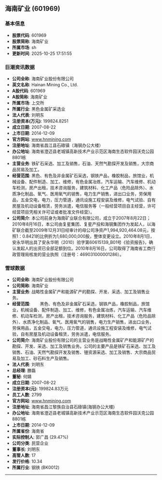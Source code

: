## 海南矿业 (601969)

### 基本信息

- **股票代码**: 601969
- **股票简称**: 海南矿业
- **所属市场**: sh
- **更新时间**: 2025-10-25 17:51:55

### 巨潮资讯数据

- **公司全称**: 海南矿业股份有限公司
- **英文名称**: Hainan Mining Co., Ltd.
- **A股代码**: 601969
- **A股简称**: 海南矿业
- **所属市场**: 上交所
- **所属行业**: 黑色金属矿采选业
- **法人代表**: 刘明东
- **注册资本(万元)**: 199824.8251
- **成立日期**: 2007-08-22
- **上市日期**: 2014-12-09
- **官方网站**: www.hnmining.com
- **注册地址**: 海南省昌江县石碌镇（海钢办公大楼）
- **办公地址**: 海南省澄迈县老城镇高新技术产业示范区海南生态软件园沃克公园8801栋
- **主营业务**: 铁矿石采选、加工及销售，石油、天然气勘探开发及销售，大宗商品贸易及加工。
- **经营范围**: 黑色、有色及非金属矿石采选，钢铁产品，橡胶制品，旅馆业，机械设备、配件制造、加工、维修，有色金属冶炼，汽车运输、汽车维修、机动车检测，房产出租，技术咨询服务，建筑材料、化工产品（危险品除外）、水质净化制品、氧气、医用氧气的销售，电力生产销售，进出口业务，劳保用品，五金交电，电力，压力管道，通讯设施工程安装及维修，电气试验、自有房屋及机动设备租赁，劳务派遣，电信服务等（一般经营项目自主经营，许可经营项目凭相关许可证或者批准文件经营）。
- **公司简介**: 本公司前身为海南矿业联合有限公司，成立于2007年8月22日；2010年8月16日，本公司由复星集团、复星产投和海钢集团作为发起人，以海矿联合截至2009年12月31日经审计的母公司净资产1,994,920,464.08元，按照1：0.8421的比例折为1,680,000,000股，整体变更设立。2010年8月1日，安永华明出具了安永华明（2010）验字第60615139_B01号《验资报告》，确认发起人的出资已全部足额到位。2010年8月16日，公司取得了海南省工商行政管理局核发的营业执照（注册号：469031000001286）。

### 雪球数据

- **公司全称**: 海南矿业股份有限公司
- **公司简称**: 海南矿业
- **主营业务**: 战略性金属矿产和能源矿产的勘探、开发、采选、加工及销售业务。
- **经营范围**: 　　黑色、有色及非金属矿石采选，钢铁产品，橡胶制品，旅馆业，机械设备、配件制造、加工、维修，有色金属冶炼，汽车运输、汽车维修、机动车检测，房产出租，技术咨询服务，建筑材料、化工产品（危险品除外）、水质净化制品、氧气、医用氧气的销售，电力生产销售，进出口业务，劳保用品，五金交电，电力，压力管道，通讯设施工程安装及维修，电气试验，自有房屋及机动设备租赁，劳务派遣，电信服务。
- **公司简介**: 海南矿业股份有限公司的主营业务是战略性金属矿产和能源矿产的勘探、开发、采选、加工及销售业务。公司的主要产品是铁矿石采选、加工及销售、石油、天然气勘探开发及销售、锂资源采选、加工及销售、大宗商品贸易及加工、砂石料生产及销售。
- **法人代表**: 刘明东
- **总经理**: 滕磊
- **董秘**: 何婧
- **成立日期**: 2007-08-22
- **注册资本(元)**: 199824.83万元
- **员工人数**: 2799
- **官方网站**: www.hnmining.com
- **注册地址**: 海南省昌江黎族自治县石碌镇(海钢办公大楼)
- **办公地址**: 海南省澄迈县老城镇高新技术产业示范区海南生态软件园沃克公园8801栋
- **上市日期**: 2014-12-09
- **所属省份**: 海南省
- **实际控制人**: 郭广昌 (29.47%)
- **公司分类**: 民营企业
- **董事长**: 刘明东
- **高管人数**: 17
- **发行价格**: 10.34
- **所属行业**: 钢铁 (BK0012)

---